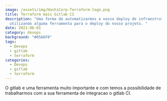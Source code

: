 ```yaml
---
image: /assets/img/HashiCorp-Terraform-logo.png
title: Terraform mais Gitlab CI
description: "Uma forma de automatizarmos o nosso deploy de infraestrutura é
  utilizando alguma ferramenta para o deploy do nosso projeto. "
date: 2021-06-01
category: devops
background: "#05A6F0"
tags:
  - Devops
  - gitlab
  - terraform
categories:
  - Devops
  - gitlab
  - terraform
---
```

O gitlab e uma ferramenta muito importante e com temos a possibilidade de trabalharmos com a sua ferramenta de integracao o gitlab CI. 